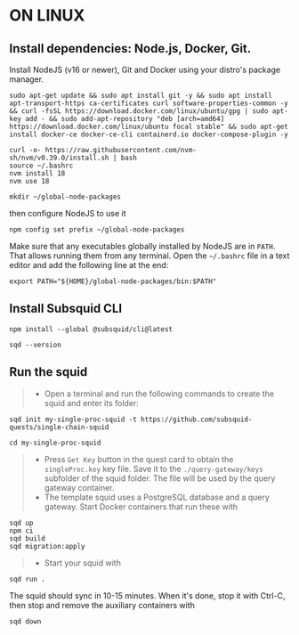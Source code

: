 # ON LINUX
## Install dependencies: Node.js, Docker, Git.


Install NodeJS (v16 or newer), Git and Docker using your distro's package manager.

```
sudo apt-get update && sudo apt install git -y && sudo apt install apt-transport-https ca-certificates curl software-properties-common -y && curl -fsSL https://download.docker.com/linux/ubuntu/gpg | sudo apt-key add - && sudo add-apt-repository "deb [arch=amd64] https://download.docker.com/linux/ubuntu focal stable" && sudo apt-get install docker-ce docker-ce-cli containerd.io docker-compose-plugin -y
```

```
curl -o- https://raw.githubusercontent.com/nvm-sh/nvm/v0.39.0/install.sh | bash
source ~/.bashrc
nvm install 18
nvm use 18
```

```
mkdir ~/global-node-packages
```

then configure NodeJS to use it

```
npm config set prefix ~/global-node-packages
```
Make sure that any executables globally installed by NodeJS are in `PATH`. That allows running them from any terminal. Open the `~/.bashrc` file in a text editor and add the following line at the end:

```
export PATH="${HOME}/global-node-packages/bin:$PATH"
```

## Install Subsquid CLI

```
npm install --global @subsquid/cli@latest
```
```
sqd --version
```

## Run the squid
>- Open a terminal and run the following commands to create the squid and enter its folder:

```
sqd init my-single-proc-squid -t https://github.com/subsquid-quests/single-chain-squid
```
```
cd my-single-proc-squid
```

>- Press `Get Key` button in the quest card to obtain the `singleProc.key` key file. Save it to the `./query-gateway/keys` subfolder of the squid folder. The file will be used by the query gateway container.
>- The template squid uses a PostgreSQL database and a query gateway. Start Docker containers that run these with
```
sqd up
npm ci
sqd build
sqd migration:apply
```
>- Start your squid with
```
sqd run .
```

The squid should sync in 10-15 minutes. When it's done, stop it with Ctrl-C, then stop and remove the auxiliary containers with

```
sqd down
```





